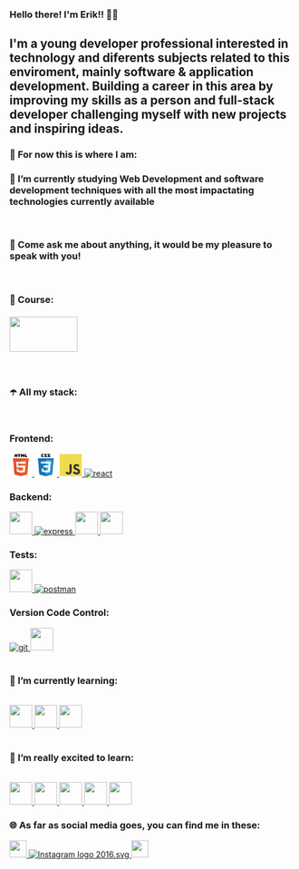 ### Hello there! I'm Erik!! 👋😁

<h2>I'm a young developer professional interested in technology and diferents subjects related to this enviroment, mainly software & application development. 
Building a career in this area by improving my skills as a person and full-stack developer challenging myself with new projects and inspiring ideas.</h2>
<h3>📌 For now this is where I am:</h3>

<h3 style="text-align: left;">🔭 I’m currently studying Web Development and software development techniques with all the most impactating technologies currently available</h3>
<br>
<h3 style="text-align: left;">💬 Come ask me about anything, it would be my pleasure to speak with you!</h3>
<br>
<h3 style="text-align: left;">🧠 Course:
  <br>
  <br>
  <a href="https://www.rocketseat.com.br/" target="_blank">
    <img src="https://miro.medium.com/max/1200/1*fs0ScMc45X9QEwno8G414A.png" width="120" height="62"/>
   </a>
</h3>
<br>
<h3 style="text-align: left;">☂️ All my stack: </h3>
<br>

### Frontend:

<a href="https://www.w3.org/html/" target="_blank">
    <img src="https://raw.githubusercontent.com/devicons/devicon/master/icons/html5/html5-original-wordmark.svg" alt="html5" width="40" height="40"/> 
  </a>
   <a href="https://www.w3schools.com/css/" target="_blank"> 
    <img src="https://raw.githubusercontent.com/devicons/devicon/master/icons/css3/css3-original-wordmark.svg" alt="css3" width="40" height="40"/> 
  </a>
   <a href="https://developer.mozilla.org/en-US/docs/Web/JavaScript" target="_blank">
    <img src="https://raw.githubusercontent.com/devicons/devicon/master/icons/javascript/javascript-original.svg" alt="javascript" width="40" height="40"/>
  </a>
   <a href="https://reactjs.org/" target="_blank">
    <img src="https://cdn.jsdelivr.net/gh/devicons/devicon/icons/react/react-original.svg"  alt="react" width="40" height="40"/>
  </a>
     
<br>

### Backend: 

<a href="https://nodejs.org" target="_blank"> 
    <img src="https://cdn.jsdelivr.net/gh/devicons/devicon/icons/nodejs/nodejs-plain.svg" width="40" height="40"/> 
  </a>
  <a href="https://expressjs.com" target="_blank"> 
    <img src="https://cdn.jsdelivr.net/gh/devicons/devicon/icons/express/express-original.svg" alt="express" width="40" height="40"/>
  </a>
   <a href="https://www.sqlite.org/index.html" target="_blank">
   <img src="https://upload.wikimedia.org/wikipedia/commons/9/97/Sqlite-square-icon.svg" / width="40" height="40"/>
  </a>
 <a href="https://knexjs.org/" target="_blank">
   <img src="https://seeklogo.com/images/K/knexjs-logo-30104DC5C6-seeklogo.com.png?v=637829616460000000" / width="40" height="40"/>
  </a>
<br>

### Tests:

<a href="https://www.cypress.io/" target="_blank"> 
    <img src="https://miro.medium.com/max/364/0*JAWNOBEDxJLXxHUj.png" width="40" height="40"/>
  </a>
<a href="https://insomnia.rest/" target="_blank">
    <img src="https://seeklogo.com/images/I/insomnia-logo-A35E09EB19-seeklogo.com.png" alt="postman" width="40" height="40"/>
  </a>
<br>

### Version Code Control:

<a href="https://git-scm.com/" target="_blank"> 
    <img src="https://www.vectorlogo.zone/logos/git-scm/git-scm-icon.svg" alt="git" width="40" height="40"/> 
  </a>
  <a href="github.com" target="_blank">
     <img src="https://cdn.jsdelivr.net/gh/devicons/devicon/icons/github/github-original.svg" width="40" height="40"/>
  </a>
  </a>  
  <br>
  <br>
<h3 style="text-align: left;">🌱 I’m currently learning:</h3>
<br>
  <a href="https://www.typescriptlang.org/">
    <img src="https://cdn.jsdelivr.net/gh/devicons/devicon/icons/typescript/typescript-original.svg" width="40" height="40"/>
  </a>
 <a href="https://www.docker.com/" target="_blank">
   <img src="https://cdn.jsdelivr.net/gh/devicons/devicon/icons/docker/docker-plain-wordmark.svg"width="40" height="40"/> 
  </a>
<a href="https://jestjs.io/pt-BR/" target="_blank"> 
    <img src="https://www.jetbrains.com/webstorm/guide/static/5fffc5841d0abba2e6684f13fe6d003f/jest.svg" width="40" height="40"/>
  </a>  
<br>
<br>
<h3 style="text-align: left;">🎯 I’m really excited to learn: </h3>
<br>
 <a href="https://reactnative.dev/" target="_blank">
   <img src="https://raw.githubusercontent.com/kristerkari/react-native-svg-transformer/HEAD/images/react-native-logo.png" / width="40" height="40"/>
  </a>
   <a href="https://nextjs.org/" target="_blank">
     <img src="https://cdn.jsdelivr.net/gh/devicons/devicon/icons/nextjs/nextjs-original.svg" width="40" height="40"/>
  </a>
  <a href="https://graphql.org/">
    <img src="https://cdn.jsdelivr.net/gh/devicons/devicon/icons/graphql/graphql-plain.svg" width="40" height="40"/>
  </a>
  <a href="https://vuejs.org/">
<img src="https://cdn.jsdelivr.net/gh/devicons/devicon/icons/vuejs/vuejs-original-wordmark.svg" width="40" height="40"/>
  </a>
    <a href="https://www.mongodb.com/" target="_blank">
   <img src="https://cdn.jsdelivr.net/gh/devicons/devicon/icons/mongodb/mongodb-original.svg" / width="40" height="40"/>
  </a>
<br>

<h3 style="text-align: left;">🌐 As far as social media goes, you can find me in these:</h3>
<p style="text-align: left;">
  <a href="https://www.linkedin.com/in/erik-oliveira-9aa589183/" target="blank" color="FFFFFF">
    <img src="https://cdn.jsdelivr.net/gh/devicons/devicon/icons/linkedin/linkedin-original.svg" height="30" width="30" />
  </a>
  <a href="https://instagram.com/eaoerik" target="blank" color="FFFFFF">
   <img src="https://cdn-icons-png.flaticon.com/512/2111/2111463.png" alt="Instagram logo 2016.svg" height="30" width="30" />   
  </a>
  <a href="mailto:ol.erik0107@gmail.com" target="blank" color="FFFFFF">
    <img style="text-align: center;" src="https://upload.wikimedia.org/wikipedia/commons/7/7e/Gmail_icon_%282020%29.svg" height="30" width="30" />
    <br>
  </a>
 
   </p>


